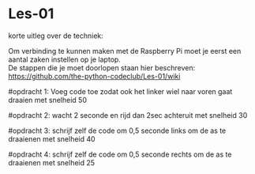 # Les-01
korte uitleg over de techniek:

Om verbinding te kunnen maken met de Raspberry Pi moet je eerst een aantal zaken instellen op je laptop.  
De stappen die je moet doorlopen staan hier beschreven: https://github.com/the-python-codeclub/Les-01/wiki

#opdracht 1: Voeg code toe zodat ook het linker wiel naar voren gaat draaien met snelheid 50

#opdracht 2: wacht 2 seconde en rijd dan 2sec achteruit met snelheid 30

#opdracht 3: schrijf zelf de code om 0,5 seconde links om de as te draaienen met snelheid 40

#opdracht 4: schrijf zelf de code om 0,5 seconde rechts om de as te draaienen met snelheid 25

